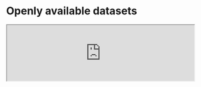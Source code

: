 # Openly available datasets

<iframe style="width:100%" src="https://docs.google.com/spreadsheets/d/16nXy7lnx_dqoDvFODFB231nCDvzgYFvbD3iR81PIdo8/edit?usp=sharing;single=true&amp;widget=true&amp;headers=false"></iframe>
